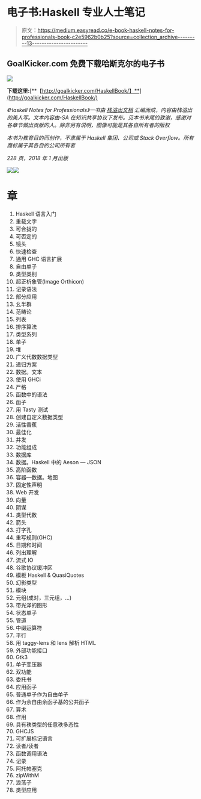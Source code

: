 # 电子书:Haskell 专业人士笔记

> 原文：<https://medium.easyread.co/e-book-haskell-notes-for-professionals-book-c2e5962b0b25?source=collection_archive---------13----------------------->

## GoalKicker.com 免费下载哈斯克尔的电子书

![](img/fb744eeadfe21f9628f2356e30c044dc.png)

**下载这里:**[**【http://goalkicker.com/HaskellBook/】**](http://goalkicker.com/HaskellBook/)

*《Haskell Notes for Professionals》一书由* [*栈溢出文档*](https://archive.org/details/documentation-dump.7z) *汇编而成，内容由栈溢出的美人写。文本内容由-SA 在知识共享协议下发布。见本书末尾的致谢，感谢对各章节做出贡献的人。除非另有说明，图像可能是其各自所有者的版权*

*本书为教育目的而创作，不隶属于 Haskell 集团、公司或 Stack Overflow。所有商标属于其各自的公司所有者*

*228 页，2018 年 1 月出版*

![](img/b214ba36fc904b9d0c6f966b33d128b8.png)![](img/a5c602da2c77ef181fe2402c76ab881e.png)

# 章

1.  Haskell 语言入门
2.  重载文字
3.  可合拢的
4.  可否定的
5.  镜头
6.  快速检查
7.  通用 GHC 语言扩展
8.  自由单子
9.  类型类别
10.  超正析象管(Image Orthicon)
11.  记录语法
12.  部分应用
13.  幺半群
14.  范畴论
15.  列表
16.  排序算法
17.  类型系列
18.  单子
19.  堆
20.  广义代数数据类型
21.  递归方案
22.  数据。文本
23.  使用 GHCi
24.  严格
25.  函数中的语法
26.  函子
27.  用 Tasty 测试
28.  创建自定义数据类型
29.  活性香蕉
30.  最佳化
31.  并发
32.  功能组成
33.  数据库
34.  数据。Haskell 中的 Aeson — JSON
35.  高阶函数
36.  容器—数据。地图
37.  固定性声明
38.  Web 开发
39.  向量
40.  阴谋
41.  类型代数
42.  箭头
43.  打字孔
44.  重写规则(GHC)
45.  日期和时间
46.  列出理解
47.  流式 IO
48.  谷歌协议缓冲区
49.  模板 Haskell & QuasiQuotes
50.  幻影类型
51.  模块
52.  元组(成对，三元组，…)
53.  带光泽的图形
54.  状态单子
55.  管道
56.  中缀运算符
57.  平行
58.  用 taggy-lens 和 lens 解析 HTML
59.  外部功能接口
60.  Gtk3
61.  单子变压器
62.  双功能
63.  委托书
64.  应用函子
65.  普通单子作为自由单子
66.  作为余自由余函子基的公共函子
67.  算术
68.  作用
69.  具有秩类型的任意秩多态性
70.  GHCJS
71.  可扩展标记语言
72.  读者/读者
73.  函数调用语法
74.  记录
75.  阿托帕塞克
76.  zipWithM
77.  浪荡子
78.  类型应用